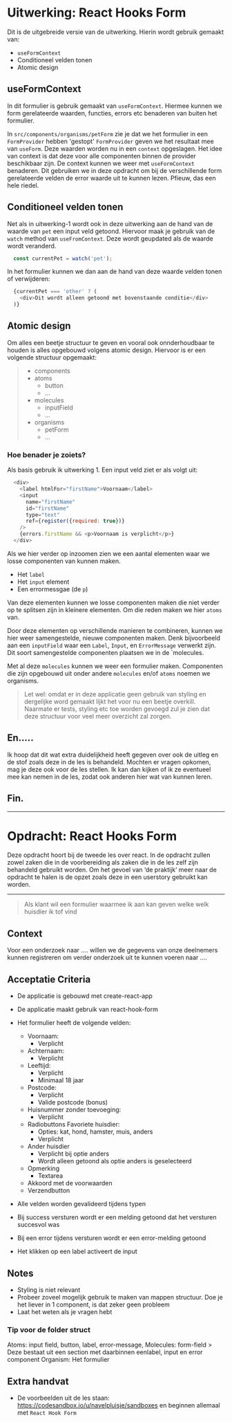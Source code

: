 # Uitwerking: React Hooks Form

Dit is de uitgebreide versie van de uitwerking. Hierin wordt gebruik gemaakt van:

* `useFormContext`
* Conditioneel velden tonen
* Atomic design

## useFormContext

In dit formulier is gebruik gemaakt van `useFormContext`. Hiermee kunnen we form gerelateerde waarden, functies, errors etc benaderen van buiten het formulier.

In `src/components/organisms/petForm` zie je dat we het formulier in een `FormProvider` hebben 'gestopt' `FormProvider` geven we het resultaat mee van `useForm`. Deze waarden worden nu in een `context` opgeslagen. Het idee van context is dat deze voor alle componenten binnen de provider beschikbaar zijn. De context kunnen we weer met `useFormContext` benaderen. Dit gebruiken we in deze opdracht om bij de verschillende form gerelateerde velden de error waarde uit te kunnen lezen.
Pfieuw, das een hele riedel.

## Conditioneel velden tonen

Net als in uitwerking-1 wordt ook in deze uitwerking aan de hand van de waarde van `pet` een input veld getoond. Hiervoor maak je gebruik van de `watch` method van `useFromContext`. Deze wordt geupdated als de waarde wordt veranderd.
```javascript
  const currentPet = watch('pet');
```
In het formulier kunnen we dan aan de hand van deze waarde velden tonen of verwijderen:
```javascript
  {currentPet === 'other' ? (
    <div>Dit wordt alleen getoond met bovenstaande conditie</div>
  )}
```

## Atomic design

Om alles een beetje structuur te geven en vooral ook onnderhoudbaar te houden is alles opgebouwd volgens atomic design. Hiervoor is er een volgende structuur opgemaakt:

>* components
>  * atoms
>    * button
>    * ...
>  * molecules
>    * inputField
>    * ...
>  * organisms
>    * petForm
>    * ...

### Hoe benader je zoiets?

Als basis gebruik ik uitwerking 1. Een input veld ziet er als volgt uit:
```javascript
  <div>
    <label htmlFor="firstName">Voornaam</label>
    <input
      name="firstName"
      id="firstName"
      type="text"
      ref={register({required: true})}
    />
    {errors.firstName && <p>Voornaam is verplicht</p>}
  </div>
```
Als we hier verder op inzoomen zien we een aantal elementen waar we losse componenten van kunnen maken.

* Het `label`
* Het `input` element
* Een errormessgae (de `p`)

Van deze elementen kunnen we losse componenten maken die niet verder op te splitsen zijn in kleinere elementen. Om die reden maken we hier `atoms` van.

Door deze elementen op verschillende manieren te combineren, kunnen we hier weer samengestelde, nieuwe componenten maken. Denk bijvoorbeeld aan een `inputField` waar een `Label`, `Input`, en `ErrorMessage` verwerkt zijn. Dit soort samengestelde componenten plaatsen we in de `molecules.

Met al deze `molecules` kunnen we weer een formulier maken. Componenten die zijn opgebouwd uit onder andere `molecules` en/of `atoms` noemen we organisms.

> Let wel: omdat er in deze applicatie geen gebruik van styling en dergelijke word gemaakt lijkt het voor nu een beetje overkill. Naarmate er tests, styling etc toe worden gevoegd zul je zien dat deze structuur voor veel meer overzicht zal zorgen.

## En.....

Ik hoop dat dit wat extra duidelijkheid heeft gegeven over ook de uitleg en de stof zoals deze in de les is behandeld. Mochten er vragen opkomen, mag je deze ook voor de les stellen. Ik kan dan kijken of ik ze eventueel mee kan nemen in de les, zodat ook anderen hier wat van kunnen leren.

## Fin.

---

# Opdracht: React Hooks Form


Deze opdracht hoort bij de tweede les over react. In de opdracht zullen zowel zaken die in de voorbereiding als zaken die in de les zelf zijn behandeld gebruikt worden. Om het gevoel van ‘de praktijk’ meer naar de opdracht te halen is de opzet zoals deze in een userstory gebruikt kan worden.

---

>Als klant wil een formulier waarmee ik aan kan geven welke welk huisdier ik tof vind

## Context

Voor een onderzoek naar …. willen we de gegevens van onze deelnemers kunnen registreren om verder onderzoek uit te kunnen voeren naar ….

## Acceptatie Criteria

* De applicatie is gebouwd met create-react-app
* De applicatie maakt gebruik van react-hook-form
* Het formulier heeft de volgende velden:
  * Voornaam:
    * Verplicht
  * Achternaam:
    * Verplicht
  * Leeftijd:
    * Verplicht
    * Minimaal 18 jaar
  * Postcode:
    * Verplicht
    * Valide postcode (bonus)
  * Huisnummer zonder toevoeging:
    * Verplicht
  * Radiobuttons Favoriete huisdier:
    * Opties: kat, hond, hamster, muis, anders
    * Verplicht
  * Ander huisdier
    * Verplicht bij optie anders
    * Wordt alleen getoond als optie anders is geselecteerd
  * Opmerking
    * Textarea
  * Akkoord met de voorwaarden
  * Verzendbutton

* Alle velden worden gevalideerd tijdens typen
* Bij success versturen wordt er een melding getoond dat het versturen succesvol was
* Bij een error tijdens versturen wordt er een error-melding getoond
* Het klikken op een label activeert de input

## Notes
* Styling is niet relevant
* Probeer zoveel mogelijk gebruik te maken van mappen structuur. Doe je het liever in 1 component, is dat zeker geen probleem
* Laat het weten als je vragen hebt

### Tip voor de folder struct
Atoms: input field, button, label, error-message,
Molecules: form-field > Deze bestaat uit een section met daarbinnen eenlabel, input en error component
Organism: Het formulier

## Extra handvat
* De voorbeelden uit de les staan: https://codesandbox.io/u/navelpluisje/sandboxes en beginnen allemaal met `React Hook Form`